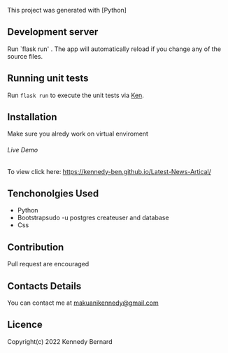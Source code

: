 This project was generated with [Python]

## Development server

Run `flask run'  . The app will automatically reload if you change any of the source files.

## Running unit tests

Run `flask run` to execute the unit tests via [Ken](https://kennedy-ben.github.io).

## Installation
Make sure you alredy work on virtual enviroment

###### Live Demo

To view click here: https://kennedy-ben.github.io/Latest-News-Artical/

## Tenchonolgies Used

* Python
* Bootstrapsudo -u postgres createuser and database
* Css

## Contribution
Pull request are encouraged

## Contacts Details
You can contact me at makuanikennedy@gmail.com

## Licence
Copyright(c) 2022 Kennedy Bernard